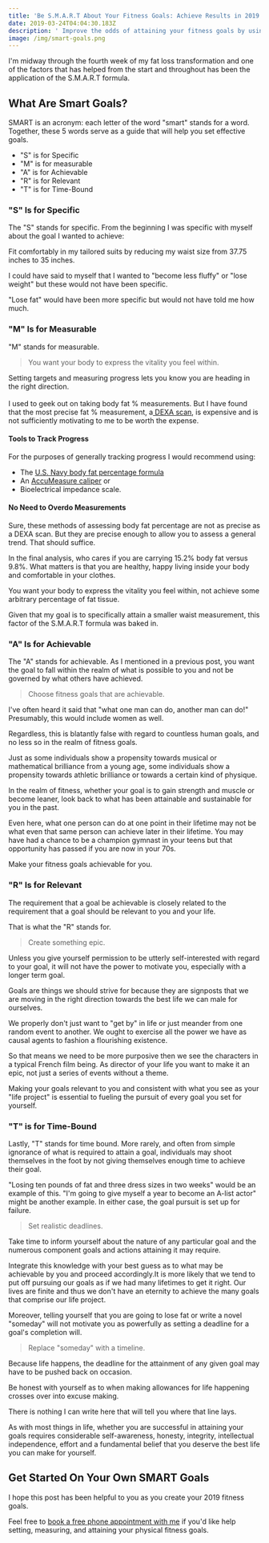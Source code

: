 ```yaml
---
title: 'Be S.M.A.R.T About Your Fitness Goals: Achieve Results in 2019'
date: 2019-03-24T04:04:30.183Z
description: ' Improve the odds of attaining your fitness goals by using the SMART method.'
image: /img/smart-goals.png
---
```

I'm midway through the fourth week of my fat loss transformation and one of the factors that has helped from the start and throughout has been the application of the S.M.A.R.T formula.  

## What Are Smart Goals?

SMART is an acronym: each letter of the word "smart" stands for a word. Together, these 5 words serve as a guide that will help you set effective goals. 

* "S" is for Specific
* "M" is for measurable
* "A" is for Achievable
* "R" is for Relevant
* "T" is for Time-Bound

### "S" Is for Specific

The "S" stands for specific. From the beginning I was specific with myself about the goal I wanted to achieve:  

Fit comfortably in my tailored suits by reducing my waist size from 37.75 inches to 35 inches.  

I could have said to myself that I wanted to "become less fluffy" or "lose weight" but these would not have been specific.  

"Lose fat" would have been more specific but would not have told me how much.

### "M" Is for Measurable

"M" stands for measurable. 

> You want your body to express the vitality you feel within.

Setting targets and measuring progress lets you know you are heading in the right direction. \
\
I used to geek out on taking body fat % measurements.  But I have found that the most precise fat % measurement, a[ DEXA scan](https://www.dexafit.com/services/dexa-scan/), is expensive and is not sufficiently motivating to me to be worth the expense.

#### Tools to Track Progress

For the purposes of generally tracking progress I would recommend using:

* The [U.S. Navy body fat percentage formula](https://www.omnicalculator.com/health/navy-body-fat)
* An [AccuMeasure caliper](https://www.accumeasurefitness.com/accu-measure-fitness-3000-body-fat-caliper.html) or 
* Bioelectrical impedance scale.  

#### No Need to Overdo Measurements

Sure, these methods of assessing body fat percentage are not as precise as a DEXA scan. But they are precise enough to allow you to assess a general trend. That should suffice.  

In the final analysis, who cares if you are carrying 15.2% body fat versus 9.8%.  What matters is that you are healthy, happy living inside your body and comfortable in your clothes.  

You want your body to express the vitality you feel within, not achieve some arbitrary percentage of fat tissue.  

Given that my goal is to specifically attain a smaller waist measurement, this factor of the S.M.A.R.T formula was baked in.

### "A" Is for Achievable

The "A" stands for achievable.  As I mentioned in a previous post, you want the goal to fall within the realm of what is possible to you and not be governed by what others have achieved.  

> Choose fitness goals that are achievable.

I've often heard it said that "what one man can do, another man can do!"  Presumably, this would include women as well.  

Regardless, this is blatantly false with regard to countless human goals, and no less so in the realm of fitness goals.

Just as some individuals show a propensity towards musical or mathematical brilliance from a young age, some individuals show a propensity towards athletic brilliance or towards a certain kind of physique. 

In the realm of fitness, whether your goal is to gain strength and muscle or become leaner, look back to what has been attainable and sustainable for you in the past.  

Even here, what one person can do at one point in their lifetime may not be what even that same person can achieve later in their lifetime.  You may have had a chance to be a champion gymnast in your teens but that opportunity has passed if you are now in your 70s.

Make your fitness goals achievable for you.

### "R" Is for Relevant

The requirement that a goal be achievable is closely related to the requirement that a goal should be relevant to you and your life. 

That is what the  "R" stands for.  

> Create something epic.

Unless you give yourself permission to be utterly self-interested with regard to your goal, it will not have the power to motivate you, especially with a longer term goal.  

Goals are things we should strive for because they are signposts that we are moving in the right direction towards the best life we can male for ourselves.  

We properly don't just want to "get by" in life or just meander from one random event to another.  We ought to exercise all the power we have as causal agents to fashion a flourishing existence.  

So that means we need to be more purposive then we see the characters in a typical French film being.  As director of your life you want to make it an epic, not just a series of events without a theme.  

Making your goals relevant to you and consistent with what you see as your "life project"  is essential to fueling the pursuit of every goal you set for yourself.

### "T" is for Time-Bound

Lastly, "T" stands for time bound.  More rarely, and often from simple ignorance of what is required to attain a goal, individuals may shoot themselves in the foot by not giving themselves enough time to achieve their goal.  

"Losing ten pounds of fat and three dress sizes in two weeks" would be an example of this.  "I'm going to give myself a year to become an A-list actor" might be another example.  In either case, the goal pursuit is set up for failure.  

> Set realistic deadlines. 

Take time to inform yourself about the nature of any particular goal and the numerous component goals and actions attaining it may require.  

Integrate this knowledge with your best guess as to what may be achievable by you and proceed accordingly.It is more likely that we tend to put off pursuing our goals as if we had many lifetimes to get it right. Our lives are finite and thus we don't have an eternity to achieve the many goals that comprise our life project.  

Moreover, telling yourself that you are going to lose fat or write a novel "someday" will not motivate you as powerfully as setting a deadline for a goal's completion will.  

> Replace "someday" with a timeline.

Because life happens, the deadline for the attainment of any given goal may have to be pushed back on occasion.  

Be honest with yourself as to when making allowances for life happening crosses over into excuse making. 

There is nothing I can write here that will tell you where that line lays. 

As with most things in life, whether you are successful in attaining your goals requires considerable self-awareness, honesty, integrity, intellectual independence, effort and a fundamental belief that you deserve the best life you can make for yourself.

## Get Started On Your Own SMART Goals

I hope this post has been helpful to you as you create your 2019 fitness goals. 

Feel free to [book a free phone appointment with me](https://calendly.com/isfny/15min?back=1) if you'd like help setting, measuring, and attaining your physical fitness goals.
